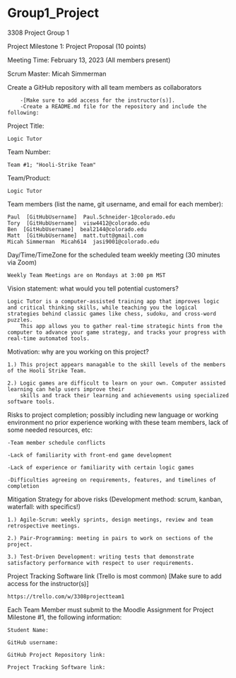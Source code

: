 # Group1_Project

3308 Project Group 1

Project Milestone 1: Project Proposal (10 points)

Meeting Time: February 13, 2023 (All members present)

Scrum Master: Micah Simmerman

Create a GitHub repository with all team members as collaborators

        -[Make sure to add access for the instructor(s)]. 
        -Create a README.md file for the repository and include the following:


Project Title: 
    
    Logic Tutor

Team Number: 

    Team #1; "Hooli-Strike Team"

Team/Product: 
    
    Logic Tutor 

Team members (list the name, git username, and email for each member): 

    Paul  [GitHubUsername]  Paul.Schneider-1@colorado.edu
    Tory  [GitHubUsername]  visw4412@colorado.edu
    Ben  [GitHubUsername]  beal2144@colorado.edu
    Matt  [GitHubUsername]  matt.tutt@gmail.com
    Micah Simmerman  Micah614  jasi9001@colorado.edu

Day/Time/TimeZone for the scheduled team weekly meeting (30 minutes via Zoom)
    
    Weekly Team Meetings are on Mondays at 3:00 pm MST

Vision statement: what would you tell potential customers?
    
    Logic Tutor is a computer-assisted training app that improves logic and critical thinking skills, while teaching you the logical strategies behind classic games like chess, sudoku, and cross-word puzzles. 
        This app allows you to gather real-time strategic hints from the computer to advance your game strategy, and tracks your progress with real-time automated tools.

  
Motivation: why are you working on this project?
        
    1.) This project appears managable to the skill levels of the members of the Hooli Strike Team.
    
    2.) Logic games are difficult to learn on your own. Computer assisted learning can help users improve their 
        skills and track their learning and achievements using specialized software tools. 

Risks to project completion; possibly including new language or working environment no prior experience working with 
these team members, lack of some needed resources, etc:
        
    -Team member schedule conflicts
    
    -Lack of familiarity with front-end game development
        
    -Lack of experience or familiarity with certain logic games
        
    -Difficulties agreeing on requirements, features, and timelines of completion

        
Mitigation Strategy for above risks (Development method: scrum, kanban, waterfall: with specifics!)
        
    1.) Agile-Scrum: weekly sprints, design meetings, review and team retrospective meetings.
        
    2.) Pair-Programming: meeting in pairs to work on sections of the project.
        
    3.) Test-Driven Development: writing tests that demonstrate satisfactory performance with respect to user requirements.
        

Project Tracking Software link (Trello is most common) [Make sure to add access for the instructor(s)]
        
    https://trello.com/w/3308projectteam1

Each Team Member must submit to the Moodle Assignment for Project Milestone #1, the following information:
        
    Student Name: 
    
    GitHub username:
        
    GitHub Project Repository link: 
        
    Project Tracking Software link: 
